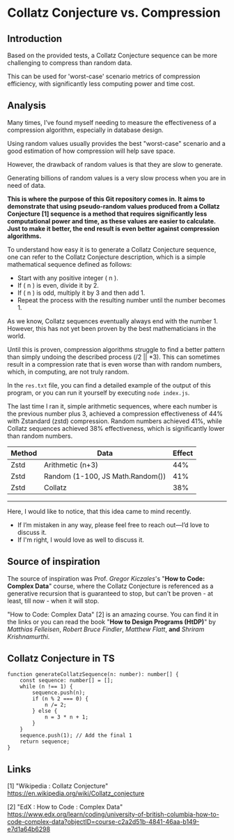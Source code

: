 # Collatz Conjecture vs. Compression

## Introduction

Based on the provided tests, a Collatz Conjecture sequence can be more challenging to compress than random data.

This can be used for 'worst-case' scenario metrics of compression efficiency, with significantly less computing power and time cost.

## Analysis

Many times, I’ve found myself needing to measure the effectiveness of a compression algorithm, especially in database design.

Using random values usually provides the best "worst-case" scenario and a good estimation of how compression will help save space.

However, the drawback of random values is that they are slow to generate.

Generating billions of random values is a very slow process when you are in need of data.

**This is where the purpose of this Git repository comes in. It aims to demonstrate that using pseudo-random values produced from a Collatz Conjecture [1] sequence is a method that requires significantly less computational power and time, as these values are easier to calculate. Just to make it better, the end result is even better against compression algorithms.**

To understand how easy it is to generate a Collatz Conjecture sequence, one can refer to the Collatz Conjecture description, which is a simple mathematical sequence defined as follows:

- Start with any positive integer \( n \).
- If \( n \) is even, divide it by 2.
- If \( n \) is odd, multiply it by 3 and then add 1.
- Repeat the process with the resulting number until the number becomes 1.

As we know, Collatz sequences eventually always end with the number 1. However, this has not yet been proven by the best mathematicians in the world.

Until this is proven, compression algorithms struggle to find a better pattern than simply undoing the described process (/2 || *3). This can sometimes result in a compression rate that is even worse than with random numbers, which, in computing, are not truly random.

In the `res.txt` file, you can find a detailed example of the output of this program, or you can run it yourself by executing `node index.js`.

The last time I ran it, simple arithmetic sequences, where each number is the previous number plus 3, achieved a compression effectiveness of 44% with Zstandard (zstd) compression. Random numbers achieved 41%, while Collatz sequences achieved 38% effectiveness, which is significantly lower than random numbers.

| Method | Data | Effect |
| --- | --- | --- |
| Zstd | Arithmetic (n+3) | 44% |
| Zstd | Random (1-100, JS Math.Random()) | 41% |
| Zstd | Collatz | 38% |

---

Here, I would like to notice, that this idea came to mind recently. 
- If I’m mistaken in any way, please feel free to reach out—I’d love to discuss it. 
- If I'm right, I would love as well to discuss it.

## Source of inspiration

The source of inspiration was Prof. *Gregor Kiczales*'s "**How to Code: Complex Data**" course, where the Collatz Conjecture is referenced as a generative recursion that is guaranteed to stop, but can't be proven - at least, till now - when it will stop. 

"How to Code: Complex Data" [2] is an amazing course. You can find it in the links or you can read the book "**How to Design Programs (HtDP)**" by *Matthias Felleisen*, *Robert Bruce Findler*, *Matthew Flatt*, **and** *Shriram Krishnamurthi*.

## Collatz Conjecture in TS
```
function generateCollatzSequence(n: number): number[] {
    const sequence: number[] = [];
    while (n !== 1) {
        sequence.push(n);
        if (n % 2 === 0) {
            n /= 2;
        } else {
            n = 3 * n + 1;
        }
    }
    sequence.push(1); // Add the final 1
    return sequence;
}
```
## Links

[1] "Wikipedia : Collatz Conjecture" https://en.wikipedia.org/wiki/Collatz_conjecture

[2] "EdX : How to Code : Complex Data" https://www.edx.org/learn/coding/university-of-british-columbia-how-to-code-complex-data?objectID=course-c2a2d51b-4841-46aa-b149-e7d1a64b6298